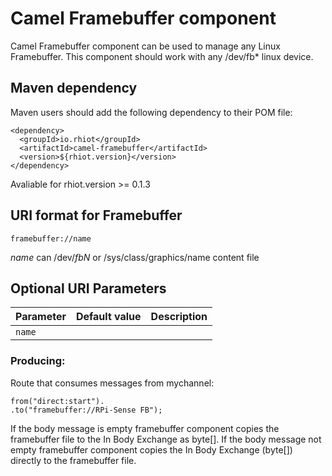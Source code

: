 # Camel Framebuffer component

Camel Framebuffer component can be used to manage any Linux Framebuffer.
This component should work with any /dev/fb* linux device.

## Maven dependency

Maven users should add the following dependency to their POM file:

    <dependency>
      <groupId>io.rhiot</groupId>
      <artifactId>camel-framebuffer</artifactId>
      <version>${rhiot.version}</version>
    </dependency>

 Avaliable for rhiot.version >= 0.1.3


## URI format for Framebuffer

    framebuffer://name

*name* can /dev/*fbN* or /sys/class/graphics/name content file

## Optional URI Parameters

| Parameter            | Default value             | Description                                               |
|----------------------|---------------------------|-----------------------------------------------------------|
| `name`               |                           |                                                           |

### Producing:

Route that consumes messages from mychannel:

    from("direct:start").
    .to("framebuffer://RPi-Sense FB");

If the body message is empty framebuffer component copies the framebuffer file to the In Body Exchange as byte[].
If the body message not empty framebuffer component copies the In Body Exchange (byte[]) directly to the framebuffer file.
